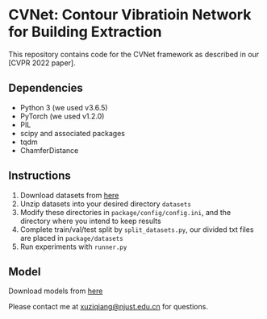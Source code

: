# CVNet: Contour Vibratioin Network for Building Extraction #

This repository contains code for the CVNet framework as described in our [CVPR 2022 paper].

## Dependencies
- Python 3 (we used v3.6.5)
- PyTorch (we used v1.2.0)
- PIL
- scipy and associated packages
- tqdm
- ChamferDistance

## Instructions
1. Download datasets from [here](https://drive.google.com/file/d/1Ug4HuH7wHH6xbKB-UHxyDlJHcmLQTroL/view?usp=sharing)
1. Unzip datasets into your desired directory `datasets`
1. Modify these directories in `package/config/config.ini`, and the directory where you intend to keep results
1. Complete train/val/test split by `split_datasets.py`, our divided txt files are placed in `package/datasets`
1. Run experiments with `runner.py` 

## Model
Download models from [here](https://drive.google.com/file/d/132_AnOKSc5jC1s2qnBRBjLxxzlXlMv60/view?usp=sharing)

Please contact me at xuziqiang@njust.edu.cn for questions.